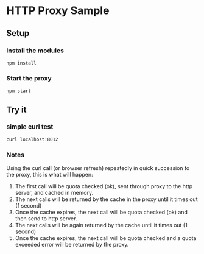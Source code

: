 HTTP Proxy Sample
=================

Setup
-----

### Install the modules

    npm install

### Start the proxy

    npm start

Try it
------

### simple curl test

    curl localhost:8012

### Notes

Using the curl call (or browser refresh) repeatedly in quick succession to the proxy, this is what will happen:
1. The first call will be quota checked (ok), sent through proxy to the http server, and cached in memory.
2. The next calls will be returned by the cache in the proxy until it times out (1 second)
3. Once the cache expires, the next call will be quota checked (ok) and then send to http server.
4. The next calls will be again returned by the cache until it times out (1 second)
5. Once the cache expires, the next call will be quota checked and a quota exceeded error will be returned by the proxy.
